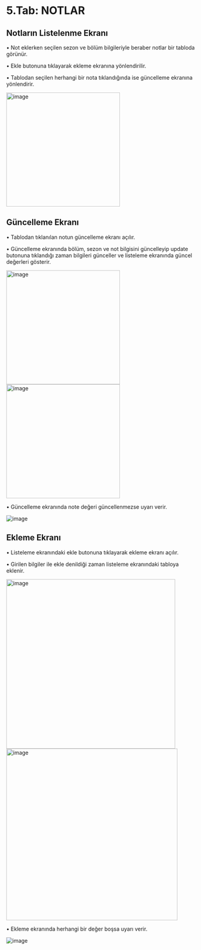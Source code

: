 # 5.Tab: NOTLAR

## Notların Listelenme Ekranı

• Not eklerken seçilen sezon ve bölüm bilgileriyle beraber notlar bir tabloda görünür.

• Ekle butonuna tıklayarak ekleme ekranına yönlendirilir.

• Tablodan seçilen herhangi bir nota tıklandığında ise güncelleme ekranına yönlendirir.

<img width="300" alt="image" src="https://user-images.githubusercontent.com/101670054/205513428-9a2d51a9-eef6-4780-a57c-548ed3e47234.png">

## Güncelleme Ekranı

• Tablodan tıklanılan notun güncelleme ekranı açılır.

• Güncelleme ekranında bölüm, sezon ve not bilgisini güncelleyip update butonuna tıklandığı zaman bilgileri günceller ve listeleme ekranında güncel değerleri gösterir.

<img width="300" alt="image" src="https://user-images.githubusercontent.com/101670054/205513612-1938580b-3bdc-4708-9982-c736571261ff.png"> <img width="300" alt="image" src="https://user-images.githubusercontent.com/101670054/205513686-67e0192c-f44c-4f5c-a150-d530f1d89922.png">

• Güncelleme ekranında note değeri güncellenmezse uyarı verir.

![image](https://user-images.githubusercontent.com/101670054/205514736-6fa32590-fc09-4be2-bad7-3c419a1ffd34.png)


## Ekleme Ekranı

• Listeleme ekranındaki ekle butonuna tıklayarak ekleme ekranı açılır.

• Girilen bilgiler ile ekle denildiği zaman listeleme ekranındaki tabloya eklenir.

<img width="446" alt="image" src="https://user-images.githubusercontent.com/101670054/205513788-4509601d-176d-4994-8674-b16be7a440dd.png"><img width="452" alt="image" src="https://user-images.githubusercontent.com/101670054/205513800-71dc955a-2587-4997-9005-7ae53aaca3c1.png">

• Ekleme ekranında herhangi bir değer boşsa uyarı verir.

![image](https://user-images.githubusercontent.com/101670054/205514791-175ff3f4-1bf0-424e-b1a4-05596a346bcc.png)

